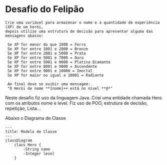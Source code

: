 # Desafio do Felipão

```
Crie uma variável para armazenar o nome e a quantidade de experiência (XP) de um herói,
depois utilize uma estrutura de decisão para apresentar alguma das mensagens abaixo:

 Se XP for menor do que 1000 = Ferro
 Se XP for entre 1001 e 2000 = Bronze
 Se XP for entre 2001 e 5000 = Prata
 Se XP for entre 5001 e 7000 = Ouro
 Se XP for entre 5001 e 8000 = Platina Diamante
 Se XP for entre 8001 e 9000 = Ascendente
 Se XP for entre 9001 e 10000 = Imortal
 Se XP for maior ou igual a 10001 = Radiante

 Ao final deve se exibir uma mensagem:
 "O Herói de nome **{nome}++ está no nivel **@*"

```

Neste desafio fiz uso da linguagem Java. Criei uma entidade chamada Hero com os atributos nome e level.
Fiz uso de POO, estrutura de decisão, repetição, Lista...

Abaixo o Diagrama de Classe

```mermaid
---
title: Modelo de Classe
---
classDiagram
    class Hero {
        -String name
        -Integer level
    }
```

